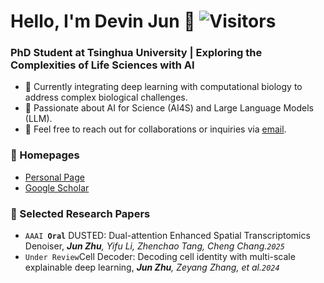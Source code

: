 # Hello, I'm Devin Jun 👋  ![Visitors](https://komarev.com/ghpvc/?username=devin-jun&color=green)

### PhD Student at Tsinghua University | Exploring the Complexities of Life Sciences with AI

- 🌱 Currently integrating deep learning with computational biology to address complex biological challenges.
- 🔬 Passionate about AI for Science (AI4S) and Large Language Models (LLM).
- 📮 Feel free to reach out for collaborations or inquiries via [email](mailto:zhuj21@mails.tsinghua.edu.cn).

### 📎 Homepages  
- [Personal Page](https://devin-jun.github.io/)
- [Google Scholar](https://scholar.google.com/citations?hl=en&user=kUAtbFkAAAAJ)

### 📑 Selected Research Papers
- <code>AAAI **Oral**</code> DUSTED: Dual-attention Enhanced Spatial Transcriptomics Denoiser,  ***Jun Zhu**, Yifu Li, Zhenchao Tang, Cheng Chang.<code>2025</code>*
- <code>Under Review</code>Cell Decoder: Decoding cell identity with multi-scale explainable deep learning,  ***Jun Zhu**, Zeyang Zhang, et al.<code>2024</code>*
